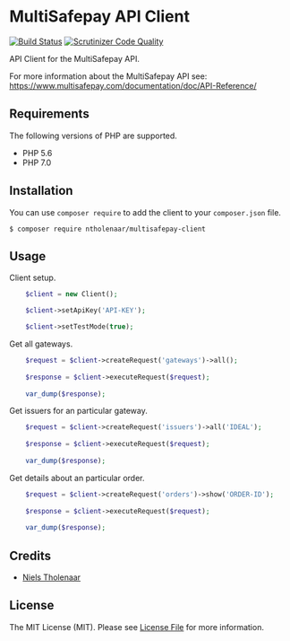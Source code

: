 # MultiSafepay API Client

[![Build Status](https://travis-ci.org/nielstholenaar/multisafepay-client.svg?branch=master)](https://travis-ci.org/nielstholenaar/multisafepay-client) [![Scrutinizer Code Quality](https://scrutinizer-ci.com/g/nielstholenaar/multisafepay-client/badges/quality-score.png?b=master)](https://scrutinizer-ci.com/g/nielstholenaar/multisafepay-client/?branch=master)

API Client for the MultiSafepay API.

For more information about the MultiSafepay API see: https://www.multisafepay.com/documentation/doc/API-Reference/

## Requirements

The following versions of PHP are supported.

* PHP 5.6
* PHP 7.0

## Installation

You can use `composer require` to add the client to your `composer.json` file.

```
$ composer require ntholenaar/multisafepay-client
```

## Usage

Client setup.

```php
    $client = new Client();

    $client->setApiKey('API-KEY');

    $client->setTestMode(true);
```

Get all gateways.

```php
    $request = $client->createRequest('gateways')->all();
    
    $response = $client->executeRequest($request);
    
    var_dump($response);
```

Get issuers for an particular gateway.

```php
    $request = $client->createRequest('issuers')->all('IDEAL');
    
    $response = $client->executeRequest($request);
    
    var_dump($response);
```

Get details about an particular order.

```php
    $request = $client->createRequest('orders')->show('ORDER-ID');
    
    $response = $client->executeRequest($request);
    
    var_dump($response);
```

## Credits

- [Niels Tholenaar](https://github.com/nielstholenaar)


## License

The MIT License (MIT). Please see [License File](LICENSE) for more information.